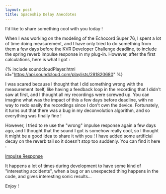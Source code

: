 ```yaml
---
layout: post
title: Spaceship Delay Anecdotes
---
```


I'd like to share something cool with you today !

When I was working on the modeling of the Echocord Super 76, I spent a lot of time doing measurement, and I have only tried to do something from them a few days before the KVR Developer Challenge deadline, to include the spring reverb impulse response in my plug-in. However, after the first calculations, here is what I got :

{% include soundcloudPlayer.html id="https://api.soundcloud.com/playlists/281820680" %}

I was scared because I thought that I did something wrong with the measurement itself, like having a feedback loop in the recording that I didn't saw at first, and I thought all my recordings were screwed up. You can imagine what was the impact of this a few days before deadline, with no way to redo easily the recordings since I don't own the device. Fortunately, it turns out that there was a bug in my deconvolution algorithm, and so everything was finally fine !

However, I tried to re use the "wrong" impulse response again a few days ago, and I thought that the sound I got is somehow really cool, so I thought it might be a good idea to share it with you ! I have added some artificial decay on the reverb tail so it doesn't stop too suddenly. You can find it here :

[Impulse Response](http://musicalentropy.github.io/files/ErrorImpulseResponse.wav)

It happens a lot of times during development to have some kind of "interesting accidents", when a bug or an unexpected thing happens in the code, and gives interesting sonic results...

Enjoy !